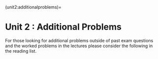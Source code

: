 (unit2:additionalproblems)=
# Unit 2 : Additional Problems

For those looking for additional problems outside of past exam questions and the worked problems in the lectures please consider the following in the reading list.

